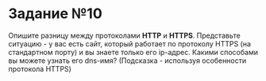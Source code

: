 # Задание №10
Опишите разницу между протоколами **HTTP** и **HTTPS**. Представьте ситуацию - у вас есть сайт, который работает по протоколу HTTPS (на стандартном порту) и вы знаете только его ip-адрес. Какими способами вы можете узнать его dns-имя? (Подсказка - используя особенности протокола HTTPS)